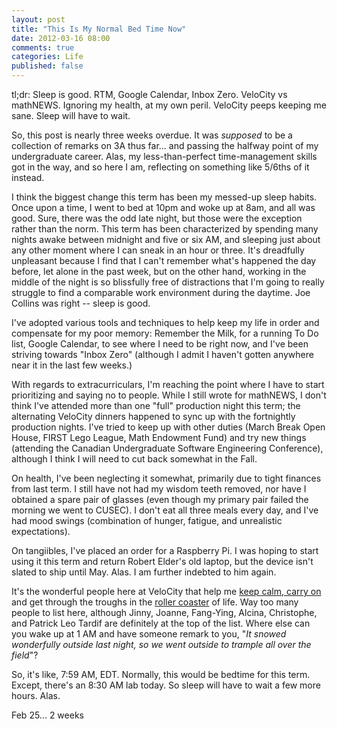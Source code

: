 ```yaml
---
layout: post
title: "This Is My Normal Bed Time Now"
date: 2012-03-16 08:00
comments: true
categories: Life
published: false
---
```


tl;dr: Sleep is good. RTM, Google Calendar, Inbox Zero. VeloCity vs mathNEWS.
Ignoring my health, at my own peril. VeloCity peeps keeping me sane. Sleep
will have to wait.

So, this post is nearly three weeks overdue. It was _supposed_ to be a
collection of remarks on 3A thus far... and passing the halfway point of my
undergraduate career. Alas, my less-than-perfect time-management skills got in
the way, and so here I am, reflecting on something like 5/6ths of it instead.

I think the biggest change this term has been my messed-up sleep habits. Once
upon a time, I went to bed at 10pm and woke up at 8am, and all was good. Sure,
there was the odd late night, but those were the exception rather than the 
norm. This term has been characterized by spending many nights awake between
midnight and five or six AM, and sleeping just about any other moment where I
can sneak in an hour or three. It's dreadfully unpleasant because I find that
I can't remember what's happened the day before, let alone in the past week,
but on the other hand, working in the middle of the night is so blissfully
free of distractions that I'm going to really struggle to find a comparable
work environment during the daytime. Joe Collins was right -- sleep is good.

I've adopted various tools and techniques to help keep my life in order and
compensate for my poor memory: Remember the Milk, for a running To Do list,
Google Calendar, to see where I need to be right now, and I've been striving
towards "Inbox Zero" (although I admit I haven't gotten anywhere near it in
the last few weeks.)

With regards to extracurriculars, I'm reaching the point where I have to start
prioritizing and saying no to people. While I still wrote for mathNEWS, I
don't think I've attended more than one "full" production night this term; the
alternating VeloCity dinners happened to sync up with the fortnightly
production nights. I've tried to keep up with other duties (March Break Open
House, FIRST Lego League, Math Endowment Fund) and try new things (attending
the Canadian Undergraduate Software Engineering Conference), although I think
I will need to cut back somewhat in the Fall.

On health, I've been neglecting it somewhat, primarily due to tight finances
from last term. I still have not had my wisdom teeth removed, nor have I
obtained a spare pair of glasses (even though my primary pair failed the
morning we went to CUSEC). I don't eat all three meals every day, and I've had
mood swings (combination of hunger, fatigue, and unrealistic expectations).

On tangiibles, I've placed an order for a Raspberry Pi. I was hoping to start
using it this term and return Robert Elder's old laptop, but the device isn't
slated to ship until May. Alas. I am further indebted to him again.

It's the wonderful people here at VeloCity that help me 
[keep calm, carry on](http://alexisohanian.com/keep-calm-carry-on-what-you-didnt-know-about)
and get through the troughs in the
[roller coaster](http://zakhomuth.com/sad-tired-and-alone-my-ongoing-battle-with-st-39237)
of life. Way too many people to list here, although Jinny, Joanne, Fang-Ying,
Alcina, Christophe, and Patrick Leo Tardif are definitely at the top of the list.
Where else can you wake up at 1 AM and have someone remark to you, 
"_It snowed wonderfully outside last night, so we went outside to trample
all over the field_"?

So, it's like, 7:59 AM, EDT. Normally, this would be bedtime for this term.
Except, there's an 8:30 AM lab today. So sleep will have to wait a few more
hours. Alas.


Feb 25... 2 weeks
